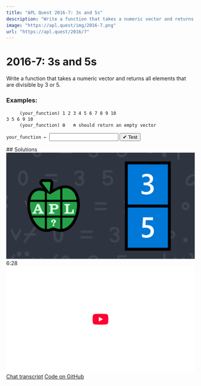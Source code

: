 ```yaml
---
title: "APL Quest 2016-7: 3s and 5s"
description: "Write a function that takes a numeric vector and returns all elements that are divisible by 3 or 5."
image: "https://apl.quest/img/2016-7.png"
url: "https://apl.quest/2016/7"
---
```


# <span class=s>2016-</span>7: 3s and 5s
Write a function that takes a numeric vector and returns all elements that are divisible by 3 or 5.

### Examples:

```APL
     (your_function) 1 2 3 4 5 6 7 8 9 10
3 5 6 9 10
     (your_function) ⍬   ⍝ should return an empty vector

```
<div class="pdiv">
  <code onclick="p_Input.focus()">your_function ← </code><input id="p_Input" autocomplete="off" spellcheck="false" oninput="this.parentElement.querySelector`button`.disabled=false;localStorage.setItem(window.location.pathname,this.value)" onkeypress="subm(event)">
  <button onclick="alert$.next`Testing…`;submitSolution`p`" class="md-button md-button--primary">&#x2714; Test</button>
</div>
<blockquote id="p_Output"></blockquote>
## Solutions
<div onclick="play(this)" title="Video on YouTube" class="yt">
<img alt="Video Thumbnail" src="../../img/2016-7.png">
<time>6:28</time>
<img alt="YouTube" src="../../img/yt-big.png">
</div>
<a href="https://chat.stackexchange.com/transcript/52405?m=62198343#62198343" target="_blank" class="md-button md-button--primary">Chat transcript</a>
<a href="https://github.com/abrudz/apl_quest/tree/main/2016/7.apl" target="_blank" class="md-button md-button--primary right">Code on GitHub</a>

<script>
    testCases={"a":["4 5 7 7 9 9 11","1 2 3 4 5 6 7 8 9 10","?10⍴10","5⍴6","5⍴7","?(?10)⍴10"],"b":["6","7","⍬","0","3×?(?10)⍴10","?(5+?20)⍴10+?10","0.5×?(10+?30)⍴10+?10"],"f":"{⍵[⍸(0=3|⍵)∨(0=5|⍵)]}"}
    p_Input.value=localStorage.getItem(window.location.pathname)
    play=e=>e.outerHTML=`<iframe src="https://www.youtube.com/embed/s1qIJ1LRfaQ?list=PLYKQVqyrAEj9wDIUyLDGtDAFTKY38BUMN&autoplay=1" title="<span class=s>2016-</span>7: 3s and 5s (APL Quest 2016-7)" frameborder="0" allow="accelerometer; autoplay; clipboard-write; encrypted-media; gyroscope; picture-in-picture; web-share" referrerpolicy="strict-origin-when-cross-origin" allowfullscreen></iframe>`
</script>
